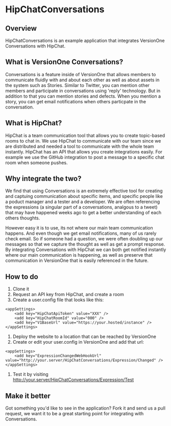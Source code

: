 # HipChatConversations

## Overview
HipChatConversations is an example application that integrates VersionOne Conversations with HipChat.

## What is VersionOne Conversations?
Conversations is a feature inside of VersionOne that allows members to communicate fluidly with and about each other as well as about assets in the system such as Stories. Similar to Twitter, you can mention other members and participate in conversations using 'reply' technology. But in addition to that you can mention stories and defects. When you mention a story, you can get email notifications when others particpate in the conversation.

## What is HipChat?
HipChat is a team communication tool that allows you to create topic-based rooms to chat in. We use HipChat to communicate with our team since we are distributed and needed a tool to communicate with the whole team instantly. HipChat has an API that allows you create integrations easily. For example we use the GitHub integration to post a message to a specific chat room when someone pushes.

## Why integrate the two?
We find that using Conversations is an extremely effective tool for creating and captuing communication about specific items, and specific people like a poduct manager and a tester and a developer. We are often referencing the expressions (a singular part of a conversations, analgous to a tweet) that may have happened weeks ago to get a better understanding of each others thoughts.

However easy it is to use, its not where our main team communication happens. And even though we get email notifications, many of us rarely check email. So if someone had a question, we were often doubling up our messages so that we capture the thought as well as get a prompt response. By integrating Conversations with HipChat we can both get notified instantly where our main communication is happening, as well as preserve that communication in VersionOne that is easily referenced in the future.

## How to do
1. Clone it
1. Request an API key from HipChat, and create a room
1. Create a user.config file that looks like this:

```
<appSettings>
	<add key="HipChatApiToken" value="XXX" />
	<add key="HipChatRoomId" value="000" />
	<add key="V1BaseUrl" value="https://your.hosted/instance" />
</appSettings>
```

1. Deploy the website to a location that can be reached by VersionOne
1. Create or edit your user.config in VersionOne and add that url:

```
<appSettings>
	<add key="ExpressionChangedWebHookUrl" value="http://your.server/HipChatConversations/Expression/Changed" /> 
</appSettings>
```

1. Test it by visiting http://your.server/HipChatConversations/Expression/Test

## Make it better
Got something you'd like to see in the application? Fork it and send us a pull request, we want it to be a great starting point for integrating with Conversations.